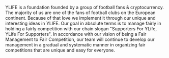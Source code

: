 YLIFE is a foundation founded by a group of football fans & cryptocurrency. The majority of us are one of the fans of football clubs on the European continent. Because of that love we implement it through our unique and interesting ideas in YLIFE. Our goal in absolute terms is to manage fairly in holding a fairly competition with our chain slogan "Supporters For YLife, YLife For Supporters". In accordance with our vision of being a Fair Management to Fair Competition, our team will continue to develop our management in a gradual and systematic manner in organizing fair competitions that are unique and easy for everyone.
